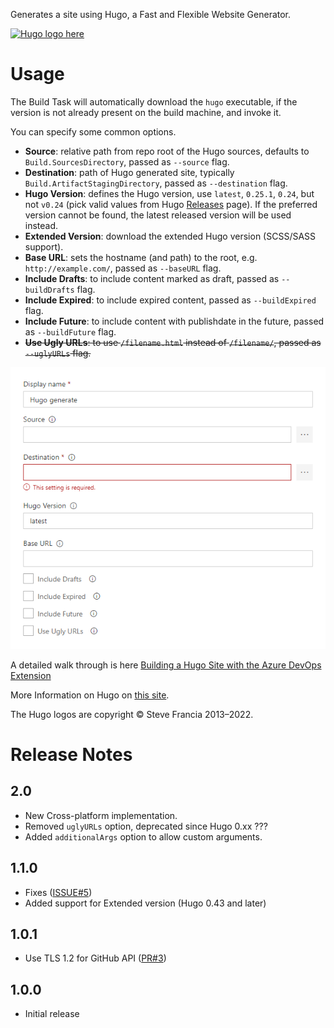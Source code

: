 Generates a site using Hugo, a Fast and Flexible Website Generator.

[![Hugo logo here](images/hugo-logo.png)](https://gohugo.io/)

# Usage

The Build Task will automatically download the `hugo` executable, if the version is not already present on the build machine, and invoke it.

You can specify some common options.

- **Source**: relative path from repo root of the Hugo sources, defaults to `Build.SourcesDirectory`, passed as `--source` flag.
- **Destination**: path of Hugo generated site, typically `Build.ArtifactStagingDirectory`, passed as `--destination` flag.
- **Hugo Version**: defines the Hugo version, use `latest`, `0.25.1`, `0.24`, but not `v0.24` (pick valid values from Hugo [Releases](https://github.com/gohugoio/hugo/releases) page). If the preferred version cannot be found, the latest released version will be used instead.
- **Extended Version**: download the extended Hugo version (SCSS/SASS support).
- **Base URL**: sets the hostname (and path) to the root, e.g. `http://example.com/`, passed as `--baseURL` flag.
- **Include Drafts**: to include content marked as draft, passed as `--buildDrafts` flag.
- **Include Expired**: to include expired content, passed as `--buildExpired` flag.
- **Include Future**: to include content with publishdate in the future, passed as `--buildFuture` flag.
- ~~**Use Ugly URLs**: to use `/filename.html` instead of `/filename/`, passed as `--uglyURLs` flag.~~

![Build Task Arguments screenshot here](images/BuildTaskArguments.png)

A detailed walk through is here [Building a Hugo Site with the Azure DevOps Extension](hugo-extension-step-by-step.md)

More Information on Hugo on [this site](https://gohugo.io/).

The Hugo logos are copyright © Steve Francia 2013–2022.

# Release Notes

## 2.0

- New Cross-platform implementation.
- Removed `uglyURLs` option, deprecated since Hugo 0.xx ???
- Added `additionalArgs` option to allow custom arguments.

## 1.1.0

- Fixes ([ISSUE#5](https://github.com/giuliov/hugo-vsts-extension/issues/5))
- Added support for Extended version (Hugo 0.43 and later)

## 1.0.1

- Use TLS 1.2 for GitHub API ([PR#3](https://github.com/giuliov/hugo-vsts-extension/pull/3))

## 1.0.0

- Initial release
